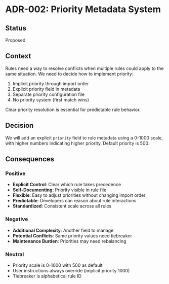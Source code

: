 # ADR-002: Priority Metadata System

## Status
Proposed

## Context
Rules need a way to resolve conflicts when multiple rules could apply to the same situation. We need to decide how to implement priority:
1. Implicit priority through import order
2. Explicit priority field in metadata
3. Separate priority configuration file
4. No priority system (first match wins)

Clear priority resolution is essential for predictable rule behavior.

## Decision
We will add an explicit `priority` field to rule metadata using a 0-1000 scale, with higher numbers indicating higher priority. Default priority is 500.

## Consequences

### Positive
- **Explicit Control**: Clear which rule takes precedence
- **Self-Documenting**: Priority visible in rule file
- **Flexible**: Easy to adjust priorities without changing import order
- **Predictable**: Developers can reason about rule interactions
- **Standardized**: Consistent scale across all rules

### Negative
- **Additional Complexity**: Another field to manage
- **Potential Conflicts**: Same priority values need tiebreaker
- **Maintenance Burden**: Priorities may need rebalancing

### Neutral
- Priority scale is 0-1000 with 500 as default
- User instructions always override (implicit priority 1000)
- Tiebreaker is alphabetical rule ID